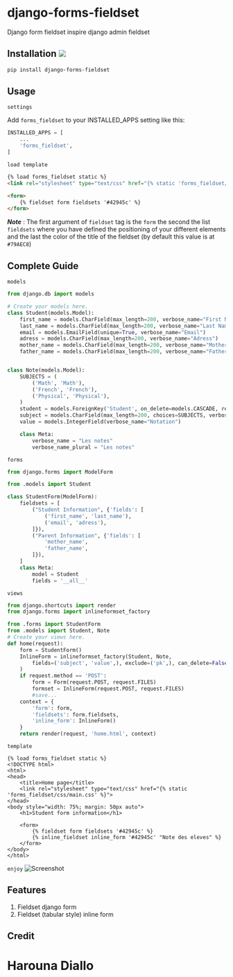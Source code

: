 django-forms-fieldset
==============
Django form fieldset inspire django admin fieldset

Installation ![](https://img.shields.io/pypi/v/django-forms-fieldset.svg)
-----
```sh
pip install django-forms-fieldset
```

Usage
-----
`settings`

Add `forms_fieldset` to your INSTALLED_APPS setting like this:
```python
INSTALLED_APPS = [
    ...
    'forms_fieldset',
]
```

`load template`

```html
{% load forms_fieldset static %}
<link rel="stylesheet" type="text/css" href="{% static 'forms_fieldset/css/main.css' %}">

<form>
	{% fieldset form fieldsets '#42945c' %}
</form>
```
***Note*** : The first argument of `fieldset` tag is the `form` the second the list
`fieldsets` where you have defined the positioning of your different elements and 
the last the color of the title of the fieldset (by default this value is at `#79AEC8`)

Complete Guide
----------

``models``
```python
from django.db import models

# Create your models here.
class Student(models.Model):
	first_name = models.CharField(max_length=200, verbose_name="First Name")
	last_name = models.CharField(max_length=200, verbose_name="Last Name")
	email = models.EmailField(unique=True, verbose_name="Email")
	adress = models.CharField(max_length=200, verbose_name="Adress")
	mother_name = models.CharField(max_length=200, verbose_name="Mother Name")
	father_name = models.CharField(max_length=200, verbose_name="Father Name")


class Note(models.Model):
	SUBJECTS = (
		('Math', 'Math'),
		('French', 'French'),
		('Physical', 'Physical'),
	)
	student = models.ForeignKey('Student', on_delete=models.CASCADE, related_name="notes")
	subject = models.CharField(max_length=200, choices=SUBJECTS, verbose_name="Subject")
	value = models.IntegerField(verbose_name="Notation")

	class Meta:
		verbose_name = "Les notes"
		verbose_name_plural = "Les notes"
```

``forms``
```python
from django.forms import ModelForm

from .models import Student

class StudentForm(ModelForm):
	fieldsets = [
		("Student Information", {'fields': [
			('first_name', 'last_name'),
			('email', 'adress'),
		]}),
		("Parent Information", {'fields': [
			'mother_name',
			'father_name',
		]}),
	]
	class Meta:
		model = Student
		fields = '__all__'

```

``views``
```python
from django.shortcuts import render
from django.forms import inlineformset_factory

from .forms import StudentForm
from .models import Student, Note
# Create your views here.
def home(request):
	form = StudentForm()
	InlineForm = inlineformset_factory(Student, Note, 
		fields=('subject', 'value',), exclude=('pk',), can_delete=False,
	)
	if request.method == 'POST':
		form = Form(request.POST, request.FILES)
		formset = InlineForm(request.POST, request.FILES)
		#save...
	context = {
		'form': form,
		'fieldsets': form.fieldsets,
		'inline_form': InlineForm()
	}
	return render(request, 'home.html', context)
```

``template``
```jinja2
{% load forms_fieldset static %}
<!DOCTYPE html>
<html>
<head>
	<title>Home page</title>
	<link rel="stylesheet" type="text/css" href="{% static 'forms_fieldset/css/main.css' %}">
</head>
<body style="width: 75%; margin: 50px auto">
	<h1>Student form information</h1>

	<form>
		{% fieldset form fieldsets '#42945c' %}
		{% inline_fieldset inline_form '#42945c' "Note des eleves" %}
	</form>
</body>
</html>
```

`` enjoy ``
![Screenshot](https://github.com/hadpro24/django-forms-fieldset/blob/main/result_test.png?raw=true)

## Features
1. Fieldset django form
2. Fieldset (tabular style) inline form

## Credit
Harouna Diallo
=======

